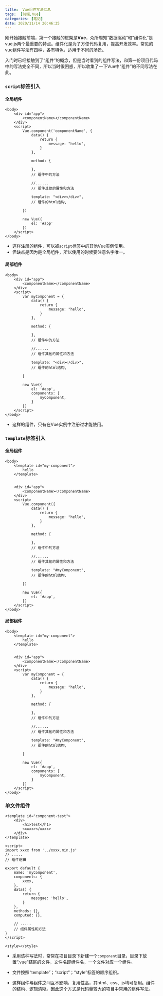 ```yaml
---
title:  Vue组件写法汇总
tags:  [前端,Vue]
categories: [笔记]
date: 2020/11/14 20:46:25
---
```

刚开始接触前端，第一个接触的框架是**Vue**，众所周知“数据驱动”和“组件化”是vue.js两个最重要的特点。组件化是为了方便代码复用，提高开发效率。常见的vue组件写法有四种，各有特色，适用于不同的场景。

入门时已经接触到了“组件”的概念，但是当时看到的组件写法，和第一份项目代码中的写法完全不同，所以当时很困惑，所以收集了一下Vue中“组件”的不同写法在此。


### `script`标签引入

#### 全局组件
```Vue
<body>
    <div id="app">
        <componentName></componentName>
    </div>
    <script>
        Vue.component('componentName', {
            data() {
                return {
                    message: "hello",
                }
            },
            
            method: {

            },
            // 组件中的方法

            //......
            // 组件其他的属性和方法 

            template: "<div></div>",
            // 组件的html结构, 

        })

        new Vue({
            el: '#app'
        })
    </script>
</body>
```

- 这样注册的组件，可以被`script`标签中的其他Vue实例使用。
- 但缺点是因为是全局组件，所以使用的时候要注意名字唯一。

#### 局部组件

```Vue  
<body>
    <div id="app">
        <componentName></componentName>
    </div>
    <script>
        var myComponent = {
            data() {
                return {
                    message: "hello",
                }
            },
            
            method: {

            },
            // 组件中的方法

            //......
            // 组件其他的属性和方法 

            template: "<div></div>",
            // 组件的html结构, 

        }

        new Vue({
            el: '#app',
            components: {
                myComponent,
            }
        })
    </script>
</body>
```
- 这样的组件，只有在Vue实例中注册过才能使用。


### `template`标签引入

#### 全局组件
```Vue
<body>
    <template id="my-component">
        hello
    </template>


    <div id="app">
        <componentName></componentName>
    </div>
    <script>
        Vue.component({
            data() {
                return {
                    message: "hello",
                }
            },

            method: {

            },
            // 组件中的方法

            //......
            // 组件其他的属性和方法 

            template: "#myComponent",
            // 组件的html结构, 

        })

        new Vue({
            el: '#app',
        })
    </script>
</body>
```

#### 局部组件
```Vue
<body>
    <template id="my-component">
        hello
    </template>


    <div id="app">
        <componentName></componentName>
    </div>
    <script>
        var myComponent = {
            data() {
                return {
                    message: "hello",
                }
            },

            method: {

            },
            // 组件中的方法

            //......
            // 组件其他的属性和方法 

            template: "#myComponent",
            // 组件的html结构, 

        }

        new Vue({
            el: '#app',
            components: {
                myComponent,
            }
        })
    </script>
</body>
```

### 单文件组件

```Vue
<template id="component-test">
    <div>
        <h1>test</h1>
        <xxxx></xxxx>
    </div>
</template>

<script>
import xxxx from '../xxxx.min.js'
// .....
// 组件逻辑

export default {
    name: 'myComponent',
    components: {
        xxxx,
    },
    data() {
        return {
            messgae: 'hello',
        }
    },
    methods: {},
    computed: {},

    // .....
    // 组件属性和方法
}
</script>

<style></style>

```
- 采用该种写法时，常常在项目目录下新建一个`component`目录，目录下放置“.vue”结尾的文件，文件名即组件名，一个文件对应一个组件。

- 文件按照“template”；“script”；“style”标签的顺序组织。

- 这样组件与组件之间互不影响，复用性高，其html、css、js均可复用。组件的结构、逻辑清晰。因此这个方式是代码量较大的项目中常用的组件写法。


